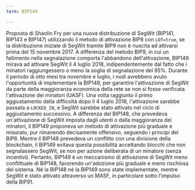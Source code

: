 ```yaml
---
term: BIP149

---
```

Proposta di Shaolin Fry per una nuova distribuzione di SegWit (BIP141, BIP143 e BIP147) utilizzando il metodo di attivazione BIP8 con `LOT=true`, se la distribuzione iniziale di SegWit tramite BIP9 non è riuscita ad attivarsi prima del 15 novembre 2017. A differenza del metodo BIP9, in cui un fallimento nella segnalazione comporta l'abbandono dell'attivazione, BIP149 mirava ad attivare SegWit il 4 luglio 2018, indipendentemente dal fatto che i minatori raggiungessero o meno la soglia di segnalazione del 95%. Durante il periodo di otto mesi tra novembre e luglio, i nodi avrebbero avuto l'opportunità di implementare la BIP149, per garantire l'attivazione di SegWit da parte della maggioranza economica della rete se non si fosse verificata l'attivazione dei minatori (UASF). Una volta raggiunto il primo aggiustamento della difficoltà dopo il 4 luglio 2018, l'attivazione sarebbe passata a `LOCKED_IN`, e SegWit sarebbe stato attivato nel ciclo di aggiustamento successivo. A differenza del BIP148, che prevedeva un'attivazione di SegWit imposta dagli utenti o dalla maggioranza dei minatori, il BIP149 proponeva un metodo di attivazione più graduale e misurato, pur rimanendo decisamente offensivo, seguendo i principi del BIP8. Mentre il BIP148 prevedeva un conflitto con una divisione della blockchain, il BIP149 evitava questa possibilità accettando blocchi che non segnalassero SegWit, se non per azione deliberata di un minatore (senza incentivi). Pertanto, BIP149 è un meccanismo di attivazione di SegWit meno conflittuale di BIP148, favorendo un'adozione più graduale e meno rischiosa del sistema. Né la BIP148 né la BIP149 sono state implementate, mentre SegWit è stato attivato attraverso un MASF, in particolare sotto l'impulso della BIP91.